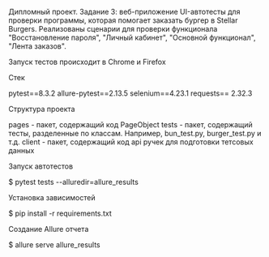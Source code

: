 Дипломный проект. Задание 3: веб-приложение
UI-автотесты  для проверки программы, которая помогает заказать бургер в Stellar Burgers.
Реализованы сценарии для проверки функционала "Восстановление пароля", "Личный кабинет", "Основной функционал", "Лента заказов".


Запуск тестов происходит в Chrome и Firefox

Стек

pytest==8.3.2
allure-pytest==2.13.5
selenium==4.23.1
requests== 2.32.3


Структура проекта

pages - пакет, содержащий код PageObject
tests - пакет, содержащий тесты, разделенные по классам. Например, bun_test.py, burger_test.py и т.д.
client - пакет, содержащий код api ручек для подготовки тетсовых данных

Запуск автотестов 

$ pytest tests --alluredir=allure_results

Установка зависимостей

$ pip install -r requirements.txt

Cоздание Allure отчета

$ allure serve allure_results
